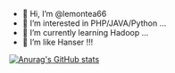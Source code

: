 - 👋 Hi, I’m @lemontea66
- 👀 I’m interested in PHP/JAVA/Python ...
- 🌱 I’m currently learning Hadoop ...
- 💞️ I’m like Hanser !!!

[![Anurag's GitHub stats](https://github-readme-stats.vercel.app/api?username=lemontea66)](https://github.com/anuraghazra/github-readme-stats)

<!---
lemontea66/lemontea66 is a ✨ special ✨ repository because its `README.md` (this file) appears on your GitHub profile.
You can click the Preview link to take a look at your changes.
--->
